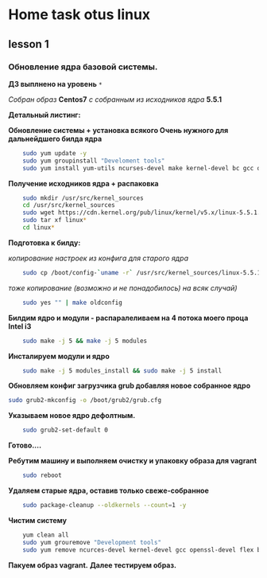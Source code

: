 # Home task otus linux
## lesson 1
### Обновление ядра базовой системы.
__ДЗ выплнено на уровень__ ```*``` 

_Собран образ_ __Centos7__ _с собранным из исходников ядра_ __5.5.1__

__Детальный листинг:__

__Обновление системы + установка всякого Очень нужного для дальнейдшего билда ядра__
```bash
    sudo yum update -y
    sudo yum groupinstall "Develoment tools"
    sudo yum install yum-utils ncurses-devel make kernel-devel bc gcc openssl-devel flex bison libssl-dev pkg-config ncurses-devel libncurses-dev openssl-devel elfutils-libelf-devel perl wget -y
```

__Получение исходников ядра + распаковка__
```bash
    sudo mkdir /usr/src/kernel_sources
    cd /usr/src/kernel_sources
    sudo wget https://cdn.kernel.org/pub/linux/kernel/v5.x/linux-5.5.1.tar.xz
    sudo tar xf linux*
    cd linux*
```
__Подготовка к билду:__

_копирование настроек из конфига для старого ядра_
```bash
    sudo cp /boot/config-`uname -r` /usr/src/kernel_sources/linux-5.5.1/.config
```
_тоже копирование (возможно и не понадобилось) на всяк случай)_
```bash
    sudo yes "" | make oldconfig
```
__Билдим ядро и модули - распаралеливаем на 4 потока моего проца Intel i3__
```bash
    sudo make -j 5 && make -j 5 modules
```

__Инсталируем модули и ядро__
```bash
    sudo make -j 5 modules_install && sudo make -j 5 install
```
__Обновляем конфиг загрузчика grub добавляя новое собранное ядро__
```bash
sudo grub2-mkconfig -o /boot/grub2/grub.cfg
```
__Указываем новое ядро дефолтным.__
```bash
    sudo grub2-set-default 0
```
__Готово....__

__Ребутим машину и выполняем очистку и упаковку образа для vagrant__
```bash
    sudo reboot
```
__Удаляем старые ядра, оставив только свеже-собранное__
```bash
    sudo package-cleanup --oldkernels --count=1 -y
```
__Чистим систему__
```bash
    yum clean all
    sudo yum grouremove "Development tools"
    sudo yum remove ncurces-devel kernel-devel gcc openssl-devel flex bison libssl-dev pkg-config ncurces-devel libcurces-dev
```
__Пакуем образ vagrant.__
__Далее тестируем образ.__